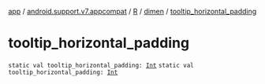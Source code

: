 [app](../../../index.md) / [android.support.v7.appcompat](../../index.md) / [R](../index.md) / [dimen](index.md) / [tooltip_horizontal_padding](./tooltip_horizontal_padding.md)

# tooltip_horizontal_padding

`static val tooltip_horizontal_padding: `[`Int`](https://kotlinlang.org/api/latest/jvm/stdlib/kotlin/-int/index.html)
`static val tooltip_horizontal_padding: `[`Int`](https://kotlinlang.org/api/latest/jvm/stdlib/kotlin/-int/index.html)
